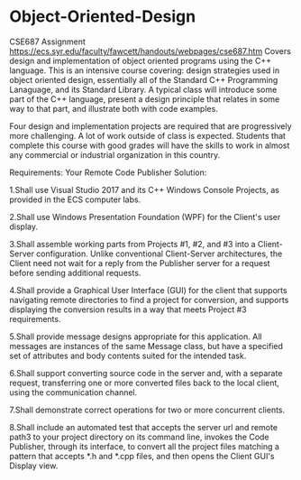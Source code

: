 # Object-Oriented-Design
CSE687 Assignment 
https://ecs.syr.edu/faculty/fawcett/handouts/webpages/cse687.htm
Covers design and implementation of object oriented programs using the C++ language. This is an intensive course covering: design 
strategies used in object oriented design, essentially all of the Standard C++ Programming Lanaguage, and its Standard Library. A typical
class will introduce some part of the C++ language, present a design principle that relates in some way to that part, and illustrate both
with code examples.

Four design and implementation projects are required that are progressively more challenging. A lot of work outside of class is expected.
Students that complete this course with good grades will have the skills to work in almost any commercial or industrial organization in 
this country.

Requirements:
Your Remote Code Publisher Solution:

1.Shall use Visual Studio 2017 and its C++ Windows Console Projects, as provided in the ECS computer labs.

2.Shall use Windows Presentation Foundation (WPF) for the Client's user display.

3.Shall assemble working parts from Projects #1, #2, and #3 into a Client-Server configuration. Unlike conventional Client-Server
  architectures, the Client need not wait for a reply from the Publisher server for a request before sending additional requests.
  
4.Shall provide a Graphical User Interface (GUI) for the client that supports navigating remote directories to find a project for
  conversion, and supports displaying the conversion results in a way that meets Project #3 requirements.
  
5.Shall provide message designs appropriate for this application. All messages are instances of the same Message class, but have a
  specified set of attributes and body contents suited for the intended task.
  
6.Shall support converting source code in the server and, with a separate request, transferring one or more converted files back to the
  local client, using the communication channel.
  
7.Shall demonstrate correct operations for two or more concurrent clients.

8.Shall include an automated test that accepts the server url and remote path3 to your project directory on its command line, invokes
  the Code Publisher, through its interface, to convert all the project files matching a pattern that accepts *.h and *.cpp files, and       then opens the Client GUI's Display view.
  
